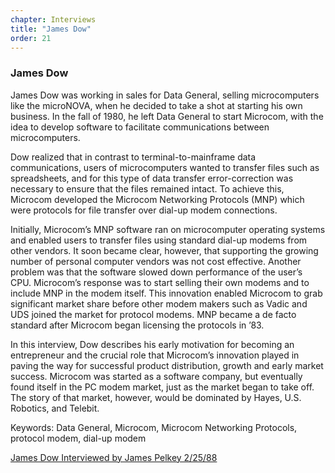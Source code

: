 ```yaml
---
chapter: Interviews
title: "James Dow"
order: 21
---
```


### James Dow

James Dow was working in sales for Data General, selling microcomputers like the microNOVA, when he decided to take a shot at starting his own business. In the fall of 1980, he left Data General to start Microcom, with the idea to develop software to facilitate communications between microcomputers.

Dow realized that in contrast to terminal-to-mainframe data communications, users of microcomputers wanted to transfer files such as spreadsheets, and for this type of data transfer error-correction was necessary to ensure that the files remained intact. To achieve this, Microcom developed the Microcom Networking Protocols (MNP) which were protocols for file transfer over dial-up modem connections.

Initially, Microcom’s MNP software ran on microcomputer operating systems and enabled users to transfer files using standard dial-up modems from other vendors. It soon became clear, however, that supporting the growing number of personal computer vendors was not cost effective. Another problem was that the software slowed down performance of the user’s CPU. Microcom’s response was to start selling their own modems and to include MNP in the modem itself. This innovation enabled Microcom to grab significant market share before other modem makers such as Vadic and UDS joined the market for protocol modems. MNP became a de facto standard after Microcom began licensing the protocols in ’83.

In this interview, Dow describes his early motivation for becoming an entrepreneur and the crucial role that Microcom’s innovation played in paving the way for successful product distribution, growth and early market success. Microcom was started as a software company, but eventually found itself in the PC modem market, just as the market began to take off. The story of that market, however, would be dominated by Hayes, U.S. Robotics, and Telebit.

Keywords: Data General, Microcom, Microcom Networking Protocols, protocol modem, dial-up modem

[James Dow Interviewed by James Pelkey 2/25/88](https://archive.computerhistory.org/resources/access/text/2020/04/102792045-05-01-acc.pdf)
